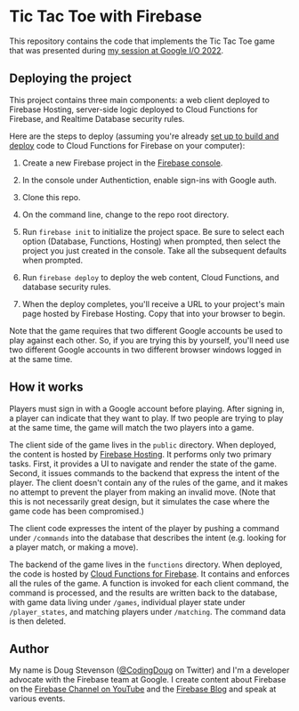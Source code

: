 # Tic Tac Toe with Firebase

This repository contains the code that implements the Tic Tac Toe game that was presented during [my session at Google I/O 2022](https://www.youtube.com/watch?v=eWj6dxfN63g).

## Deploying the project

This project contains three main components: a web client deployed to Firebase Hosting, server-side logic deployed to Cloud Functions for Firebase, and Realtime Database security rules.

Here are the steps to deploy (assuming you're already [set up to build and deploy](https://firebase.google.com/docs/functions/get-started) code to Cloud Functions for Firebase on your computer):

1. Create a new Firebase project in the [Firebase console](http://console.firebase.google.com/).

2. In the console under Authentiction, enable sign-ins with Google auth.

3. Clone this repo.

4. On the command line, change to the repo root directory.

5. Run `firebase init` to initialize the project space.  Be sure to select each option (Database, Functions, Hosting) when prompted, then select the project you just created in the console.  Take all the subsequent defaults when prompted.

6. Run `firebase deploy` to deploy the web content, Cloud Functions, and database security rules.

7. When the deploy completes, you'll receive a URL to your project's main page hosted by Firebase Hosting.  Copy that into your browser to begin.

Note that the game requires that two different Google accounts be used to play against each other.  So, if you are trying this by yourself, you'll need use two different Google accounts in two different browser windows logged in at the same time.

## How it works

Players must sign in with a Google account before playing.  After signing in, a player can indicate that they want to play.  If two people are trying to play at the same time, the game will match the two players into a game.

The client side of the game lives in the `public` directory.  When deployed, the content is hosted by [Firebase Hosting](https://firebase.google.com/docs/hosting/).  It performs only two primary tasks.  First, it provides a UI to navigate and render the state of the game.  Second, it issues commands to the backend that express the intent of the player.  The client doesn't contain any of the rules of the game, and it makes no attempt to prevent the player from making an invalid move.  (Note that this is not necessarily great design, but it simulates the case where the game code has been compromised.)

The client code expresses the intent of the player by pushing a command under `/commands` into the database that describes the intent (e.g. looking for a player match, or making a move).

The backend of the game lives in the `functions` directory.  When deployed, the code is hosted by [Cloud Functions for Firebase](https://firebase.google.com/docs/functions/).  It contains and enforces all the rules of the game.  A function is invoked for each client command, the command is processed, and the results are written back to the database, with game data living under `/games`, individual player state under `/player_states`, and matching players under `/matching`.  The command data is then deleted.

## Author

My name is Doug Stevenson ([@CodingDoug](https://twitter.com/CodingDoug) on Twitter) and I'm a developer advocate with the Firebase team at Google.  I create content about Firebase on the [Firebase Channel on YouTube](https://www.youtube.com/firebase) and the [Firebase Blog](http://firebase.googleblog.com/) and speak at various events.
